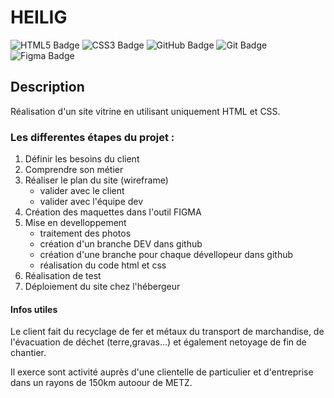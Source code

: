 # HEILIG

![HTML5 Badge](https://img.shields.io/badge/HTML5-E34F26?logo=html5&logoColor=fff&style=for-the-badge)
![CSS3 Badge](https://img.shields.io/badge/CSS3-1572B6?logo=css3&logoColor=fff&style=for-the-badge)
![GitHub Badge](https://img.shields.io/badge/GitHub-181717?logo=github&logoColor=fff&style=for-the-badge)
![Git Badge](https://img.shields.io/badge/Git-F05032?logo=git&logoColor=fff&style=for-the-badge)
![Figma Badge](https://img.shields.io/badge/Figma-F24E1E?logo=figma&logoColor=fff&style=for-the-badge)

## Description

Réalisation d'un site vitrine en utilisant uniquement HTML et CSS.

### Les differentes étapes du projet :

1.  Définir les besoins du client
2.  Comprendre son métier
3.  Réaliser le plan du site (wireframe)
    -   valider avec le client
    -   valider avec l'équipe dev
4.  Création des maquettes dans l'outil FIGMA
5.  Mise en develloppement
    -   traitement des photos
    -   création d'un branche DEV dans github
    -   création d'une branche pour chaque dévellopeur dans github
    -   réalisation du code html et css
6.  Réalisation de test
7.  Déploiement du site chez l'hébergeur

#### Infos utiles

Le client fait du recyclage de fer et métaux du transport de marchandise, de l'évacuation de déchet (terre,gravas...) et également netoyage de fin de chantier.

Il exerce sont activité auprès d'une clientelle de particulier et d'entreprise dans un rayons de 150km autoour de METZ.
